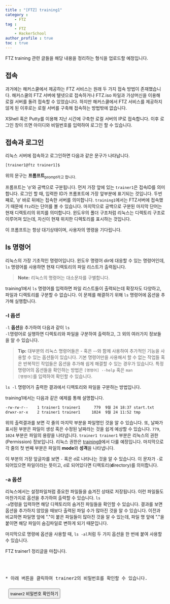 ```yaml
---
title : "[FTZ] training1"
category : 
    - FTZ
tag : 
    - FTZ
    - HackerSchool
author_profile : true
toc : true
---
```


FTZ training 관련 글들을 해당 내용을 정리하는 형식을 업로드할 예정입니다.


## 접속
과거에는 해커스쿨에서 제공하는 FTZ 서비스는 원래 두 가지 접속 방법이 존재했습니다. 해커스쿨의 FTZ 서버에 텔넷으로 접속하거나 FTZ.iso 파일과 가상머신을 이용해 로컬 서버를 돌려 접속할 수 있었습니다. 하지만 해커스쿨에서 FTZ 서비스를 제공하지 않게 된 이후로는 로컬 서버를 구축해 접속하는 방법밖에 없습니다.

XShell 혹은 Putty를 이용해 지난 시간에 구축한 로컬 서버의 IP로 접속합니다. 이후 로그인 창이 뜨면 아이디와 비밀번호를 입력하여 로그인 할 수 있습니다.

## 접속과 로그인
리눅스 서버에 접속하고 로그인하면 다음과 같은 문구가 나타납니다.

```sh
[trainer1@ftz trainer1]$
```

위의 문구는 <strong>프롬프트</strong><sub>prompt라고 합니다.

프롬프트는 '<code>@</code>'와 공백으로 구분됩니다. 먼저 가장 앞에 있는 <code>trainer1</code>은 접속ID를 의미합니다. 로그인 할 때, 입력한 ID가 프롬포트에 가장 앞부분에 표기되는 것입니다. 두번째로, '<code>@</code>' 바로 뒤에는 접속한 서버를 의미합니다. <code>training1</code>에서는 FTZ서버에 접속했기 때문에 <code>ftz</code>라는 단어를 볼 수 있습니다. 마지막으로 공백으로 구분된 마지막 단어는 현재 디렉토리의 위치를 의미합니다. 윈도우의 폴더 구조처럼 리눅스는 디렉토리 구조로 이루어져 있는데, 자신이 현재 위치한 디렉토리를 표시하는 것입니다.

이 프롬프트는 항상 대기상태이며, 사용자의 명령을 기다립니다.

## ls 명령어
리눅스의 가장 기초적인 명령어입니다. 윈도우 명령어 dir에 대응할 수 있는 명령어인데, <code>ls</code> 명령어를 사용하면 현재 디렉토리의 파일 리스트가 출력됩니다.

><strong>Note:</strong> 리눅스의 명령어는 대소문자를 구별합니다.

training1에서 <code>ls</code> 명령어를 입력하면 파일 리스트들이 출력되는데 확장자도 다양하고, 파일과 디렉토리를 구분할 수 없습니다. 이 문제를 해결하기 위해 <code>ls</code> 명령어에 옵션을 추가해 실행합니다. 

### -l 옵션
<code>-l</code> **옵션**을 추가하여 다음과 같이 <code>ls -l</code>명령어로 실행하면 디렉토리와 파일을 구분하여 출력하고, 그 외의 여러가지 정보들을 알 수 있습니다.

><strong>Tip:</strong> 대부분의 리눅스 명령어들은 - 혹은 --와 함께 사용하여 추가적인 기능을 사용할 수 있는 옵션들이 있습니다. 기본 명령어만을 사용해서 할 수 없는 작업들 혹은 반복적인 작업들은 옵션을 추가해 쉽게 해결할 수 있는 경우가 있습니다. 특정 명령어의 옵션들을 확인하는 방법은 <code>[명령어] --help</code> 혹은 <code>man [명령어]</code>를 입력하여 확인할 수 있습니다.

<code>ls -l</code> 명령어가 출력한 결과에서 디렉토리와 파일을 구분하는 방법입니다.

training1에서는 다음과 같은 예제를 통해 설명합니다.

```sh
-rw-rw-r--    1 trainer1 trainer1      779  9월 24 18:37 start.txt
drwxr-xr-x    2 trainer1 trainer1     1024  9월 24 11:52 tmp
```
위의 출력결과를 보면 각 줄의 마지막 부분을 파일명인 것을 알 수 있습니다. 또, 날짜가 표시된 부분은 파일이 생성 혹은 수정된 날짜라는 것을 쉽게 예상할 수 있습니다. <code>779</code>, <code>1024</code> 부분은 파일의 용량을 나타냅니다. <code>trainer1 trainer1</code> 부분은 리눅스의 권한(Permission) 정보입니다. 리눅스 권한은 [training9](https://notjustmoney.github.io/FTZ/training9)에서 다룰 예정입니다. 마지막으로 각 줄의 첫 번째 부분은 파일의 **mode**와 **성격**을 나타냅니다. 

이 부분의 가장 앞글자를 보면 <code>-</code> 혹은 <code>d</code>로 나타나는 것을 알 수 있습니다. 이 문자가 <code>-</code>로 되어있으면 파일이라는 뜻이고, <code>d</code>로 되어있다면 디렉토리(**d**irectory)를 의미합니다.

### -a 옵션 
리눅스에서는 설정파일처럼 중요한 파일들을 숨겨진 상태로 저장됩니다. 이런 파일들도 마찬가지로 옵션을 추가하여 출력할 수 있습니다. <code>ls -a</code>명령을 입력하면 해당 디렉토리의 숨겨진 파일들을 확인할 수 있습니다. 결과를 보면 옵션을 추가하지 않았을 때보다 출력된 파일 수가 많아진 것을 알 수 있습니다. 이전과 비교하면 파일명 앞에 "."이 붙은 파일들이 많아진 것을 알 수 있는데, 파일 명 앞에 "."을 붙이면 해당 파일이 숨김파일로 변하게 되기 때문입니다. 

마지막으로 명령에 옵션을 사용할 때, <code>ls -al</code>처럼 두 가지 옵션을 한 번에 붙여 사용할 수 있습니다. 

FTZ trainer1 정리글을 마칩니다. <br><br><br><br>




<pre>* 아래 버튼을 클릭하여 trainer2의 비밀번호를 확인할 수 있습니다.</pre>
<button type="button" onclick="myFunction()" id="btn" style="margin:10px;padding:4px">trainer2 비밀번호 확인하기</button>
<strong id="str"></strong>
<script>
function myFunction() { 
  document.getElementById("str").innerHTML = "linuxer";
}
</script>
